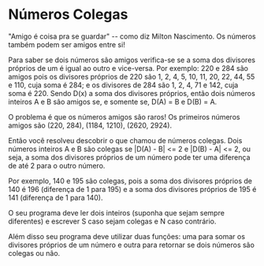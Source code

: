 # Números Colegas #

"Amigo é coisa pra se guardar" -- como diz Milton Nascimento. Os números também podem ser amigos entre si!

Para saber se dois números são amigos verifica-se se a soma dos divisores próprios de um é igual ao outro e vice-versa. Por exemplo: 220 e 284 são amigos pois os divisores próprios de 220 são 1, 2, 4, 5, 10, 11, 20, 22, 44, 55 e 110, cuja soma é 284; e os divisores de 284 são 1, 2, 4, 71 e 142, cuja soma é 220. Sendo D(x) a soma dos divisores próprios, então dois números inteiros A e B são amigos se, e somente se, D(A) = B e D(B) = A.

O problema é que os números amigos são raros! Os primeiros números amigos são (220, 284), (1184, 1210), (2620, 2924).

Então você resolveu descobrir o que chamou de números colegas. Dois números inteiros A e B são colegas se |D(A) - B| <= 2 e |D(B) - A| <= 2, ou seja, a soma dos divisores próprios de um número pode ter uma diferença de até 2 para o outro número.

Por exemplo, 140 e 195 são colegas, pois a soma dos divisores próprios de 140 é 196 (diferença de 1 para 195) e a soma dos divisores próprios de 195 é 141 (diferença de 1 para 140).

O seu programa deve ler dois inteiros (suponha que sejam sempre diferentes) e escrever S caso sejam colegas e N caso contrário.​

Além disso seu programa deve utilizar duas funções: uma para somar os divisores próprios de um número e outra para retornar se dois números são colegas ou não.
